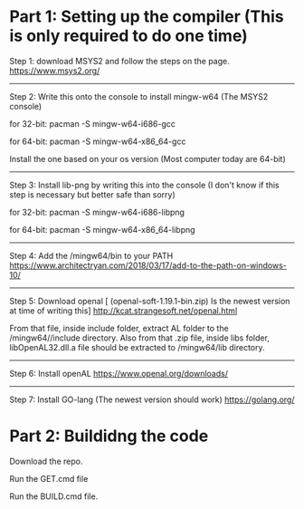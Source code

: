 # Part 1: Setting up the compiler (This is only required to do one time)

Step 1: download MSYS2 and follow the steps on the page.
https://www.msys2.org/

--------------------------------------------------------------------------------------------------------------------------------------------

Step 2: Write this onto the console to install mingw-w64 (The MSYS2 console)

for 32-bit:
pacman -S mingw-w64-i686-gcc

for 64-bit:
pacman -S mingw-w64-x86_64-gcc

Install the one based on your os version (Most computer today are 64-bit)

--------------------------------------------------------------------------------------------------------------------------------------------

Step 3: Install lib-png by writing this into the console (I don't know if this step is necessary but better safe than sorry)

for 32-bit:
pacman -S mingw-w64-i686-libpng

for 64-bit:
pacman -S mingw-w64-x86_64-libpng

--------------------------------------------------------------------------------------------------------------------------------------------

Step 4: Add the <insert MSYS2 install folder here>/mingw64/bin to your PATH
https://www.architectryan.com/2018/03/17/add-to-the-path-on-windows-10/

--------------------------------------------------------------------------------------------------------------------------------------------

Step 5: Download openal [ (openal-soft-1.19.1-bin.zip) Is the newest version at time of writing this]
http://kcat.strangesoft.net/openal.html

From that file, inside include folder, extract AL folder to the <insert MSYS2 install folder here>/mingw64//include directory.
Also from that .zip file, inside libs folder, libOpenAL32.dll.a file should be extracted to
<insert msys64 install folder here>/mingw64/lib directory.

--------------------------------------------------------------------------------------------------------------------------------------------

Step 6: Install openAL
https://www.openal.org/downloads/

--------------------------------------------------------------------------------------------------------------------------------------------

Step 7: Install GO-lang (The newest version should work)
https://golang.org/

# Part 2: Buildidng the code

Download the repo.

Run the GET.cmd file

Run the BUILD.cmd file.
